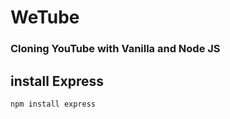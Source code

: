 # WeTube

### Cloning YouTube with Vanilla and Node JS

## install Express

```
npm install express
```
